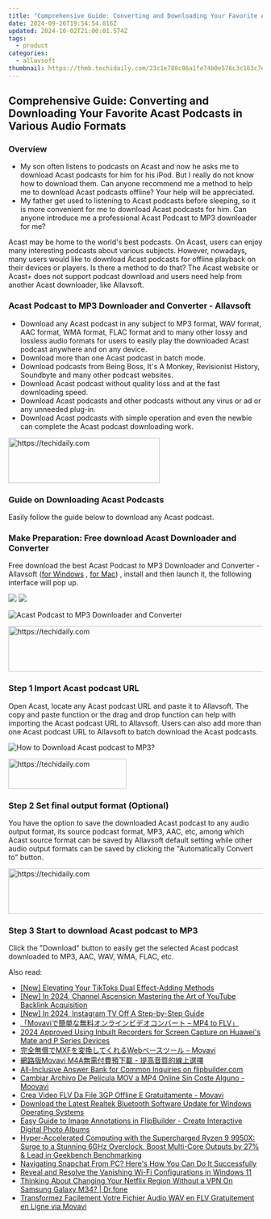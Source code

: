 ```yaml
---
title: "Comprehensive Guide: Converting and Downloading Your Favorite Acast Podcasts in Various Audio Formats"
date: 2024-09-26T19:54:54.816Z
updated: 2024-10-02T21:00:01.574Z
tags:
  - product
categories:
  - allavsoft
thumbnail: https://thmb.techidaily.com/23c1e788c86a1fe74b0e576c3c163c7e8cc36d0f77392a611796a9122444764d.jpg
---
```


## Comprehensive Guide: Converting and Downloading Your Favorite Acast Podcasts in Various Audio Formats

### Overview

* My son often listens to podcasts on Acast and now he asks me to download Acast podcasts for him for his iPod. But I really do not know how to download them. Can anyone recommend me a method to help me to download Acast podcasts offline? Your help will be appreciated.
* My father get used to listening to Acast podcasts before sleeping, so it is more convenient for me to download Acast podcasts for him. Can anyone introduce me a professional Acast Podcast to MP3 downloader for me?

Acast may be home to the world's best podcasts. On Acast, users can enjoy many interesting podcasts about various subjects. However, nowadays, many users would like to download Acast podcasts for offline playback on their devices or players. Is there a method to do that? The Acast website or Acast+ does not support podcast download and users need help from another Acast downloader, like Allavsoft.

### Acast Podcast to MP3 Downloader and Converter - Allavsoft

* Download any Acast podcast in any subject to MP3 format, WAV format, AAC format, WMA format, FLAC format and to many other lossy and lossless audio formats for users to easily play the downloaded Acast podcast anywhere and on any device.
* Download more than one Acast podcast in batch mode.
* Download podcasts from Being Boss, It's A Monkey, Revisionist History, Soundbyte and many other podcast websites.
* Download Acast podcast without quality loss and at the fast downloading speed.
* Download Acast podcasts and other podcasts without any virus or ad or any unneeded plug-in.
* Download Acast podcasts with simple operation and even the newbie can complete the Acast podcast downloading work.

<!-- affiliate ads begin -->
<a href="https://aligracehair.sjv.io/c/5597632/1915825/19272" target="_top" id="1915825">
  <img src="//a.impactradius-go.com/display-ad/19272-1915825" border="0" alt="https://techidaily.com" width="300" height="90"/>
</a>
<img height="0" width="0" src="https://aligracehair.sjv.io/i/5597632/1915825/19272" style="position:absolute;visibility:hidden;" border="0" />
<!-- affiliate ads end -->

### Guide on Downloading Acast Podcasts

Easily follow the guide below to download any Acast podcast.

### Make Preparation: Free download Acast Downloader and Converter

Free download the best Acast Podcast to MP3 Downloader and Converter - Allavsoft ([for Windows](https://tools.techidaily.com/allavsoft/products/) , [for Mac](https://tools.techidaily.com/allavsoft/products/)) , install and then launch it, the following interface will pop up.

[![](https://www.allavsoft.com/how-to/../images/how-to/free-download-win.jpg)](https://tools.techidaily.com/allavsoft/products/) [![](https://www.allavsoft.com/how-to/../images/how-to/free-download-mac.jpg)](https://tools.techidaily.com/allavsoft/products/)

![Acast Podcast to MP3 Downloader and Converter](https://www.allavsoft.com/how-to/../images/allavsoft/screen-shot-600.jpg)

<!-- affiliate ads begin -->
<a href="https://ephamedtechinc.pxf.io/c/5597632/2126492/26400" target="_top" id="2126492">
  <img src="//a.impactradius-go.com/display-ad/26400-2126492" border="0" alt="https://techidaily.com" width="640" height="90"/>
</a>
<img height="0" width="0" src="https://ephamedtechinc.pxf.io/i/5597632/2126492/26400" style="position:absolute;visibility:hidden;" border="0" />
<!-- affiliate ads end -->

### Step 1 Import Acast podcast URL

Open Acast, locate any Acast podcast URL and paste it to Allavsoft. The copy and paste function or the drag and drop function can help with importing the Acast podcast URL to Allavsoft. Users can also add more than one Acast podcast URL to Allavsoft to batch download the Acast podcasts.

![How to Download Acast podcast to MP3?](https://www.allavsoft.com/how-to/../images/how-to/download-rtmp-video/download-rtmp-video.jpg)

<!-- affiliate ads begin -->
<a href="https://25home.pxf.io/c/5597632/2148640/16836" target="_top" id="2148640">
  <img src="//a.impactradius-go.com/display-ad/16836-2148640" border="0" alt="https://techidaily.com" width="234" height="60"/>
</a>
<img height="0" width="0" src="https://25home.pxf.io/i/5597632/2148640/16836" style="position:absolute;visibility:hidden;" border="0" />
<!-- affiliate ads end -->

### Step 2 Set final output format (Optional)

You have the option to save the downloaded Acast podcast to any audio output format, its source podcast format, MP3, AAC, etc, among which Acast source format can be saved by Allavsoft default setting while other audio output formats can be saved by clicking the "Automatically Convert to" button.

<!-- affiliate ads begin -->
<a href="https://appsumo.8odi.net/c/5597632/2112007/7443" target="_top" id="2112007">
  <img src="//a.impactradius-go.com/display-ad/7443-2112007" border="0" alt="https://techidaily.com" width="728" height="90"/>
</a>
<img height="0" width="0" src="https://appsumo.8odi.net/i/5597632/2112007/7443" style="position:absolute;visibility:hidden;" border="0" />
<!-- affiliate ads end -->

### Step 3 Start to download Acast podcast to MP3

Click the "Download" button to easily get the selected Acast podcast downloaded to MP3, AAC, WAV, WMA, FLAC, etc.

<ins class="adsbygoogle"
     style="display:block"
     data-ad-format="autorelaxed"
     data-ad-client="ca-pub-7571918770474297"
     data-ad-slot="1223367746"></ins>

<ins class="adsbygoogle"
     style="display:block"
     data-ad-client="ca-pub-7571918770474297"
     data-ad-slot="8358498916"
     data-ad-format="auto"
     data-full-width-responsive="true"></ins>

<span class="atpl-alsoreadstyle">Also read:</span>
<div><ul>
<li><a href="https://article-posts.techidaily.com/new-elevating-your-tiktoks-dual-effect-adding-methods/"><u>[New] Elevating Your TikToks Dual Effect-Adding Methods</u></a></li>
<li><a href="https://facebook-video-share.techidaily.com/new-in-2024-channel-ascension-mastering-the-art-of-youtube-backlink-acquisition/"><u>[New] In 2024, Channel Ascension Mastering the Art of YouTube Backlink Acquisition</u></a></li>
<li><a href="https://instagram-videos.techidaily.com/new-in-2024-instagram-tv-off-a-step-by-step-guide/"><u>[New] In 2024, Instagram TV Off A Step-by-Step Guide</u></a></li>
<li><a href="https://win-wonderful.techidaily.com/movavi-mp4-to-flv/"><u>「Movaviで簡単な無料オンラインビデオコンバート – MP4 to FLV」</u></a></li>
<li><a href="https://screen-sharing-recording.techidaily.com/2024-approved-using-inbuilt-recorders-for-screen-capture-on-huaweis-mate-and-p-series-devices/"><u>2024 Approved Using Inbuilt Recorders for Screen Capture on Huawei's Mate and P Series Devices</u></a></li>
<li><a href="https://win-wonderful.techidaily.com/mxfweb-movavi/"><u>完全無償でMXFを変換してくれるWebベースツール – Movavi</u></a></li>
<li><a href="https://win-wonderful.techidaily.com/movavi-m4a/"><u>網路版Movavi M4A無需付費預下載 - 提高音質的線上選擇</u></a></li>
<li><a href="https://win-wonderful.techidaily.com/all-inclusive-answer-bank-for-common-inquiries-on-flipbuildercom/"><u>All-Inclusive Answer Bank for Common Inquiries on flipbuilder.com</u></a></li>
<li><a href="https://win-wonderful.techidaily.com/cambiar-archivo-de-pelicula-mov-a-mp4-online-sin-coste-alguno-moovavi/"><u>Cambiar Archivo De Película MOV a MP4 Online Sin Coste Alguno - Moovavi</u></a></li>
<li><a href="https://win-wonderful.techidaily.com/crea-video-flv-da-file-3gp-offline-e-gratuitamente-movavi/"><u>Crea Video FLV Da File 3GP Offline E Gratuitamente - Movavi</u></a></li>
<li><a href="https://hardware-help.techidaily.com/download-the-latest-realtek-bluetooth-software-update-for-windows-operating-systems/"><u>Download the Latest Realtek Bluetooth Software Update for Windows Operating Systems</u></a></li>
<li><a href="https://win-wonderful.techidaily.com/easy-guide-to-image-annotations-in-flipbuilder-create-interactive-digital-photo-albums/"><u>Easy Guide to Image Annotations in FlipBuilder - Create Interactive Digital Photo Albums</u></a></li>
<li><a href="https://hardware-updates.techidaily.com/hyper-accelerated-computing-with-the-supercharged-ryzen-9-9950x-surge-to-a-stunning-6ghz-overclock-boost-multi-core-outputs-by-27-and-lead-in-geekbench-benc40/"><u>Hyper-Accelerated Computing with the Supercharged Ryzen 9 9950X: Surge to a Stunning 6GHz Overclock, Boost Multi-Core Outputs by 27% & Lead in Geekbench Benchmarking</u></a></li>
<li><a href="https://techno-recovery.techidaily.com/navigating-snapchat-from-pc-heres-how-you-can-do-it-successfully/"><u>Navigating Snapchat From PC? Here's How You Can Do It Successfully</u></a></li>
<li><a href="https://win-howtos.techidaily.com/reveal-and-resolve-the-vanishing-wi-fi-configurations-in-windows-11/"><u>Reveal and Resolve the Vanishing Wi-Fi Configurations in Windows 11</u></a></li>
<li><a href="https://fake-location.techidaily.com/thinking-about-changing-your-netflix-region-without-a-vpn-on-samsung-galaxy-m34-drfone-by-drfone-virtual-android/"><u>Thinking About Changing Your Netflix Region Without a VPN On Samsung Galaxy M34? | Dr.fone</u></a></li>
<li><a href="https://win-wonderful.techidaily.com/transformez-facilement-votre-fichier-audio-wav-en-flv-gratuitement-en-ligne-via-movavi/"><u>Transformez Facilement Votre Fichier Audio WAV en FLV Gratuitement en Ligne via Movavi</u></a></li>
</ul></div>

